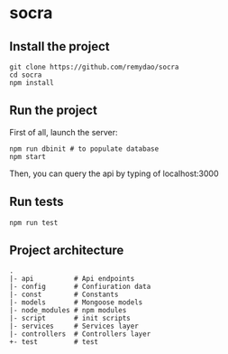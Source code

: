 # socra

## Install the project

```shell
git clone https://github.com/remydao/socra
cd socra
npm install
```

## Run the project

First of all, launch the server:

```shell
npm run dbinit # to populate database
npm start
```

Then, you can query the api by typing of localhost:3000

## Run tests

```shell
npm run test
```

## Project architecture

```
.
|- api          # Api endpoints
|- config       # Confiuration data
|- const        # Constants
|- models       # Mongoose models
|- node_modules # npm modules
|- script       # init scripts
|- services     # Services layer
|- controllers  # Controllers layer
+- test         # test
```
